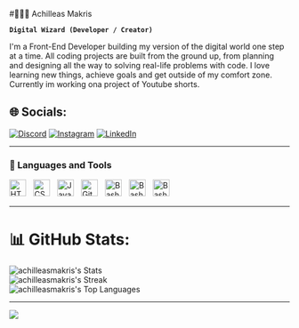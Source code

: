 #🧙🏻‍♂️ Achilleas Makris

**`Digital Wizard (Developer / Creator)`**

I'm a Front-End Developer building my version of the digital world one step at a time. All coding projects are built from the ground up, from planning and designing all the way to solving real-life problems with code. I love learning new things, achieve goals and get outside of my comfort zone. Currently im working ona project of Youtube shorts.
   
## 🌐 Socials:

[![Discord](https://img.shields.io/badge/Discord-%237289DA.svg?logo=discord&logoColor=white)](https://discord.gg/lex_98) [![Instagram](https://img.shields.io/badge/Instagram-%23E4405F.svg?logo=Instagram&logoColor=white)](https://www.instagram.com/axilleas.makris/) [![LinkedIn](https://img.shields.io/badge/LinkedIn-%230077B5.svg?logo=linkedin&logoColor=white)](https://www.linkedin.com/in/achilleas-makris-b550b22b5/) 

---

### 🧰 Languages and Tools


<img align="left" alt="HTML" width="30px" style="padding-right:10px;" src="https://cdn.jsdelivr.net/gh/devicons/devicon/icons/html5/html5-plain.svg" />
<img align="left" alt="CSS" width="30px" style="padding-right:10px;" src="https://cdn.jsdelivr.net/gh/devicons/devicon/icons/css3/css3-plain.svg" />
<img align="left" alt="JavaScript" width="30px" style="padding-right:10px;" src="https://cdn.jsdelivr.net/gh/devicons/devicon/icons/javascript/javascript-plain.svg" />
<img align="left" alt="Git" width="30px" style="padding-right:10px;" src="https://cdn.jsdelivr.net/gh/devicons/devicon/icons/git/git-original.svg" />
<img align="left" alt="Bash" width="30px" style="padding-right:10px;" src="https://cdn.jsdelivr.net/gh/devicons/devicon/icons/bash/bash-original.svg" />
<img align="left" alt="Bash" width="30px" style="padding-right:10px;" src="https://cdn.jsdelivr.net/gh/devicons/devicon@latest/icons/vitejs/vitejs-original.svg" />
<img align="left" alt="Bash" width="30px" style="padding-right:10px;" src="https://cdn.jsdelivr.net/gh/devicons/devicon@latest/icons/wordpress/wordpress-plain.svg" />
<br />

<br />

---

# 📊 GitHub Stats:
![achilleasmakris's Stats](https://github-readme-stats.vercel.app/api?username=achilleasmakris&theme=dracula&show_icons=true&hide_border=true&count_private=true)<br/>
![achilleasmakris's Streak](https://github-readme-streak-stats.herokuapp.com/?user=achilleasmakris&theme=dracula&hide_border=true)<br/>
![achilleasmakris's Top Languages](https://github-readme-stats.vercel.app/api/top-langs/?username=achilleasmakris&theme=dracula&show_icons=true&hide_border=true&layout=compact)

---
[![](https://visitcount.itsvg.in/api?id=achilleasmakris&icon=0&color=11)](https://visitcount.itsvg.in)

<!-- Proudly created with GPRM ( https://gprm.itsvg.in ) -->
